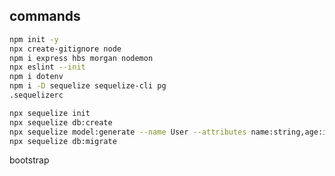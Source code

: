 ## commands

```sh
npm init -y
npx create-gitignore node
npm i express hbs morgan nodemon
npx eslint --init
npm i dotenv
npm i -D sequelize sequelize-cli pg
.sequelizerc

npx sequelize init
npx sequelize db:create
npx sequelize model:generate --name User --attributes name:string,age:integer
npx sequelize db:migrate

```
bootstrap
<!-- Только CSS
<link href="https://cdn.jsdelivr.net/npm/bootstrap@5.1.3/dist/css/bootstrap.min.css" rel="stylesheet" integrity="sha384-1BmE4kWBq78iYhFldvKuhfTAU6auU8tT94WrHftjDbrCEXSU1oBoqyl2QvZ6jIW3" crossorigin="anonymous">

<!-- Пакет JavaScript с Popper
<script src="https://cdn.jsdelivr.net/npm/bootstrap@5.1.3/dist/js/bootstrap.bundle.min.js" integrity="sha384-ka7Sk0Gln4gmtz2MlQnikT1wXgYsOg+OMhuP+IlRH9sENBO0LRn5q+8nbTov4+1p" crossorigin="anonymous"></script> -->


